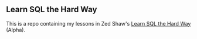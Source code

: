 Learn SQL the Hard Way
--------------------

This is a repo containing my lessons in Zed Shaw's [Learn SQL the Hard Way][sql] (Alpha).

[sql]: http://sql.learncodethehardway.org/ "Zed's Learn SQL the Hard Way Page"